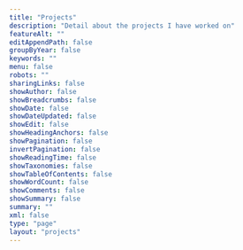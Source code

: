 ```yaml
---
title: "Projects"
description: "Detail about the projects I have worked on"
featureAlt: ""
editAppendPath: false
groupByYear: false
keywords: ""
menu: false
robots: ""
sharingLinks: false
showAuthor: false
showBreadcrumbs: false
showDate: false
showDateUpdated: false
showEdit: false
showHeadingAnchors: false
showPagination: false
invertPagination: false
showReadingTime: false
showTaxonomies: false
showTableOfContents: false
showWordCount: false
showComments: false
showSummary: false
summary: ""
xml: false
type: "page"
layout: "projects"
---
```

